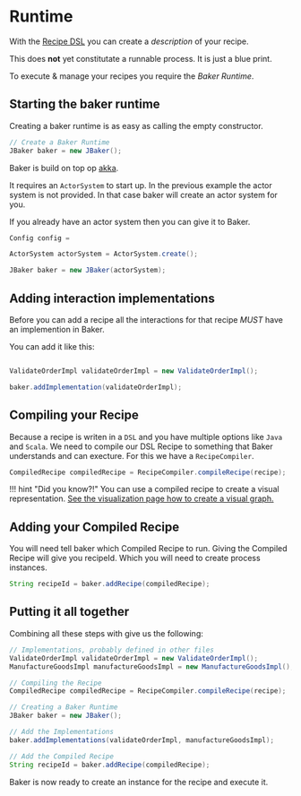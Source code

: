# Runtime

With the [Recipe DSL](../recipe_dsl) you can create a *description* of your recipe.

This does **not** yet constitutate a runnable process. It is just a blue print.

To execute & manage your recipes you require the *Baker Runtime*.

## Starting the baker runtime
Creating a baker runtime is as easy as calling the empty constructor.
``` java
// Create a Baker Runtime
JBaker baker = new JBaker();
```

Baker is build on top op [akka](https://www.akka.io).

It requires an `ActorSystem` to start up. In the previous example the actor system is not provided. In that case baker will create an actor system for you.

If you already have an actor system then you can give it to Baker.

``` java
Config config =

ActorSystem actorSystem = ActorSystem.create();

JBaker baker = new JBaker(actorSystem);
```

## Adding interaction implementations

Before you can add a recipe all the interactions for that recipe *MUST* have an implemention in Baker.

You can add it like this:

``` java

ValidateOrderImpl validateOrderImpl = new ValidateOrderImpl();

baker.addImplementation(validateOrderImpl);
```

## Compiling your Recipe

Because a recipe is writen in a `DSL` and you have multiple options like `Java` and `Scala`. We need to compile our DSL Recipe to something that Baker understands and can execture.
For this we have a `RecipeCompiler`.

```java
CompiledRecipe compiledRecipe = RecipeCompiler.compileRecipe(recipe);
```

!!! hint "Did you know?!"
    You can use a compiled recipe to create a visual representation. [See the visualization page how to create a visual graph.](../../visualization)


## Adding your Compiled Recipe

You will need tell baker which Compiled Recipe to run. Giving the Compiled Recipe will give you recipeId. Which you will need to create process instances.

```java
String recipeId = baker.addRecipe(compiledRecipe);
```

## Putting it all together

Combining all these steps with give us the following:

```java
// Implementations, probably defined in other files
ValidateOrderImpl validateOrderImpl = new ValidateOrderImpl();
ManufactureGoodsImpl manufactureGoodsImpl = new ManufactureGoodsImpl();

// Compiling the Recipe
CompiledRecipe compiledRecipe = RecipeCompiler.compileRecipe(recipe);

// Creating a Baker Runtime
JBaker baker = new JBaker();

// Add the Implementations
baker.addImplementations(validateOrderImpl, manufactureGoodsImpl);

// Add the Compiled Recipe
String recipeId = baker.addRecipe(compiledRecipe);
```

Baker is now ready to create an instance for the recipe and execute it.